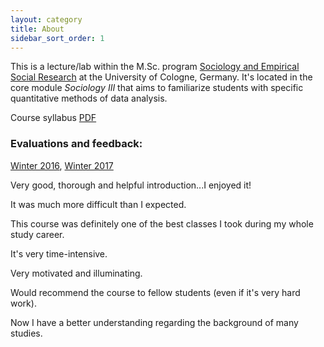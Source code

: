 ```yaml
---
layout: category
title: About
sidebar_sort_order: 1
---
```


This is a lecture/lab within the M.Sc. program [Sociology and Empirical Social Research](https://www.wiso.uni-koeln.de/en/studies/master/master-sociology-and-social-research/) at the University of Cologne, Germany. It's located in the core module *Sociology III* that aims to familiarize students with specific quantitative methods of data analysis.

Course syllabus <a href="{{ site.baseurl }}/pdfs/syllabus.pdf"><span class="badge badge-pill badge-secondary"><i class="fa fa-file-pdf-o"></i> PDF</span></a>

### Evaluations and feedback:  
[Winter 2016](https://www.dropbox.com/s/whpfgj222e5sjwg/causalityWS16.pdf?dl=0), 
[Winter 2017](https://www.dropbox.com/s/bezv33hz8mrrnjg/causalityWS17.pdf?dl=0)

<p class="message">
Very good, thorough and helpful introduction...I enjoyed it!
</p>

<p class="message">
It was much more difficult than I expected.

<p class="message">
This course was definitely one of the best classes I took during my whole study career.
</p>

<p class="message">
It's very time-intensive.
</p>

<p class="message">
Very motivated and illuminating.
</p>

<p class="message">
Would recommend the course to fellow students (even if it's very hard work).
</p>

<p class="message">
Now I have a better understanding regarding the background of many studies.
</p>
